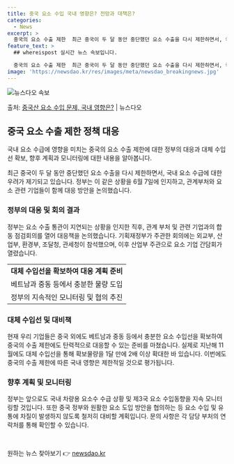 ```yaml
---
title: 중국 요소 수입 국내 영향은? 전망과 대책은?
categories:
  - News
excerpt: >
  중국의 요소 수출 제한  최근 중국이 두 달 동안 중단했던 요소 수출을 다시 제한하면서, 국내 요소 수급에 …
feature_text: >
  ## whereispost 실시간 뉴스 속보입니다.

  중국의 요소 수출 제한  최근 중국이 두 달 동안 중단했던 요소 수출을 다시 제한하면서, 국내 요소 수급에 …
image: 'https://newsdao.kr/res/images/meta/newsdao_breakingnews.jpg'
---
```


![뉴스다오 속보](https://newsdao.kr/res/images/meta/newsdao_breakingnews.jpg)

<p>출처: <a href="https://newsdao.kr/4301" rel="dofollow">중국산 요소 수입 문제, 국내 영향은?</a> | 뉴스다오</p>

<h2 data-ke-size="size26">중국 요소 수출 제한 정책 대응</h2>
국내 요소 수급에 영향을 미치는 중국의 요소 수출 제한에 대한 정부의 대응과 대체 수입선 확보, 향후 계획과 모니터링에 대한 내용을 알아봅니다.

<p data-ke-size="size16">최근 중국이 두 달 동안 중단했던 요소 수출을 다시 제한하면서, 국내 요소 수급에 대한 우려가 제기되고 있습니다. 정부는 이 같은 상황을 6월 7일에 인지하고, 관계부처와 요소 관련 기업들이 함께 대응 방안을 논의했습니다.</p>

<h3>정부의 대응 및 회의 결과</h3>
<p data-ke-size="size16">정부는 요소 수출 통관이 지연되는 상황을 인지한 직후, 관계 부처 및 관련 기업과의 합동 점검회의를 열어 대응책을 논의했습니다. 기획재정부가 주관한 회의에는 외교부, 산업부, 환경부, 조달청, 관세청이 참석했으며, 이후 산업부 주관으로 요소 기업 간담회가 열렸습니다.</p>

<table>
  <tr>
    <td style="text-align: center; height: 17px;"><b>대체 수입선을 확보하여 대응 계획 준비</b></td>
  </tr>
  <tr>
    <td style="text-align: center; height: 17px;">베트남과 중동 등에서 충분한 물량 도입</td>
  </tr>
  <tr>
    <td style="text-align: center; height: 17px;">정부의 지속적인 모니터링 및 협의 추진</td>
  </tr>
</table>

<h3>대체 수입선 및 대비책</h3>
<p data-ke-size="size16">현재 우리 기업들은 중국 외에도 베트남과 중동 등에서 충분한 요소 수입선을 확보하여 중국의 수출 제한에도 탄력적으로 대응할 수 있는 준비를 마쳤습니다. 실제로 지난해 11월에도 대체 수입선을 통해 확보물량을 1달 만에 2배 이상 확대한 바 있습니다. 이번에도 중국의 수출 제한에 따른 국내 영향은 제한적일 것으로 평가됩니다.</p>

<h3>향후 계획 및 모니터링</h3>
<p data-ke-size="size16">정부는 앞으로도 국내 차량용 요소수 수급 상황 및 제3국 요소 수입동향을 지속 모니터링할 것입니다. 또한 중국 정부와 원활한 요소 도입 방안을 협의하는 등 요소 수입 및 유통에 차질이 발생하지 않도록 철저히 대비할 계획입니다. 문의 사항은 각 담당 부처의 연락처를 통해 확인할 수 있습니다.</p>

<p data-ke-size="size16">&nbsp;</p> 

원하는 뉴스 찾아보기 👉 <a href="https://newsdao.kr" rel="dofollow">newsdao.kr</a>


